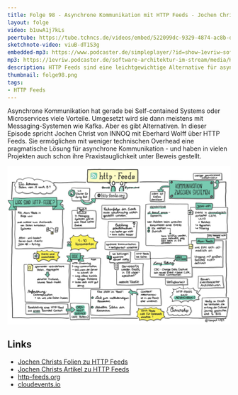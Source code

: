 ```yaml
---
title: Folge 98 - Asynchrone Kommunikation mit HTTP Feeds - Jochen Christ
layout: folge
video: b1uwA1j7kLs
peertube: https://tube.tchncs.de/videos/embed/522099dc-9329-4874-ac8b-db31b9317289
sketchnote-video: viuB-dT1S3g
embedded-mp3: https://www.podcaster.de/simpleplayer/?id=show~1evriw~software-architektur-im-stream~pod-a72f7feac1cdfaa266d6e5f16b&v=1642177096
mp3: https://1evriw.podcaster.de/software-architektur-im-stream/media/HTTP-Feeds.mp3
description: HTTP Feeds sind eine leichtgewichtige Alternative für asynchrone Kommunikation. 
thumbnail: folge98.png
tags:
- HTTP Feeds
---
```


Asynchrone Kommunikation hat gerade bei Self-contained Systems oder
Microservices viele Vorteile. Umgesetzt wird sie dann meistens mit
Messaging-Systemen wie Kafka. Aber es gibt Alternativen. In dieser
Episode spricht Jochen Christ von INNOQ mit Eberhard Wolff über HTTP
Feeds. Sie ermöglichen mit weniger technischen Overhead eine
pragmatische Lösung für asynchrone Kommunikation - und haben in vielen
Projekten auch schon ihre Praxistauglichkeit unter Beweis gestellt.

![Sketchnotes](/sketchnotes/folge98.jfif)


## Links

* [Jochen Christs Folien zu HTTP Feeds](https://www.innoq.com/de/talks/2021/12/http-feeds-asynchrone-schnittstellen-ohne-middleware-innoq-technology-day-2021/)
* [Jochen Christs Artikel zu HTTP Feeds](https://www.heise.de/hintergrund/HTTP-Feeds-Asynchrone-Schnittstellen-ohne-Kafka-oder-RabbitMQ-6245490.html)
* [http-feeds.org](https://www.http-feeds.org)
* [cloudevents.io](https://cloudevents.io)
